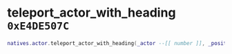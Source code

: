 # teleport_actor_with_heading `0xE4DE507C`

```lua
natives.actor.teleport_actor_with_heading(_actor --[[ number ]], _positionxy --[[ number ]], _positionz --[[ number ]], _heading --[[ number ]], _unkflag0 --[[ boolean ]], _unkflag1 --[[ boolean ]], _unkflag2 --[[ boolean ]])
```